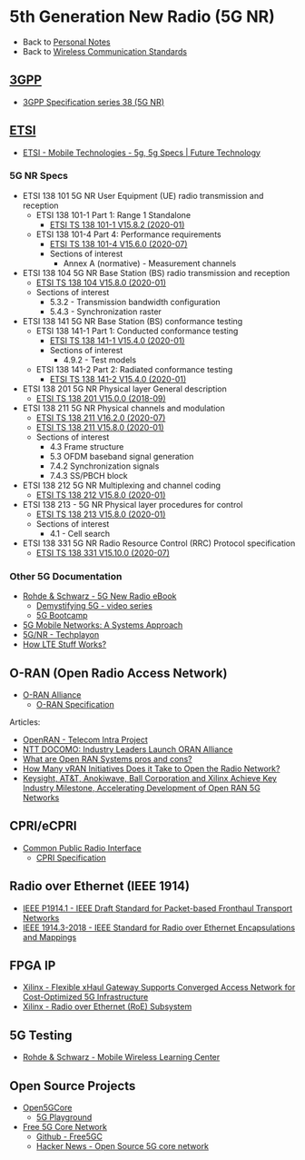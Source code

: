 # 5th Generation New Radio (5G NR)

- Back to [Personal Notes](../README.md)
- Back to [Wireless Communication Standards](README.md)

## [3GPP](https://www.3gpp.org/)

- [3GPP Specification series 38 (5G NR)][3GPP_38]

[3GPP_38]: https://www.3gpp.org/DynaReport/38-series.htm

## [ETSI](https://www.etsi.org/)

- [ETSI - Mobile Technologies - 5g, 5g Specs | Future Technology](https://www.etsi.org/technologies/5g)

### 5G NR Specs

- ETSI 138 101 5G NR User Equipment (UE) radio transmission and reception
  - ETSI 138 101-1 Part 1: Range 1 Standalone
    - [ETSI TS 138 101-1 V15.8.2 (2020-01)][138_101_1_V15.8.2]
  - ETSI 138 101-4 Part 4: Performance requirements
    - [ETSI TS 138 101-4 V15.6.0 (2020-07)][138_101_4_V15.6.0]
    - Sections of interest
      - Annex A (normative) - Measurement channels
- ETSI 138 104 5G NR Base Station (BS) radio transmission and reception
  - [ETSI TS 138 104 V15.8.0 (2020-01)][138_104_V15.8.0]
  - Sections of interest
    - 5.3.2 - Transmission bandwidth configuration
    - 5.4.3 - Synchronization raster
- ETSI 138 141 5G NR Base Station (BS) conformance testing
  - ETSI 138 141-1 Part 1: Conducted conformance testing
    - [ETSI TS 138 141-1 V15.4.0 (2020-01)][138_141_1_V15.4.0]
    - Sections of interest
      - 4.9.2 - Test models
  - ETSI 138 141-2 Part 2: Radiated conformance testing
    - [ETSI TS 138 141-2 V15.4.0 (2020-01)][138_141_2_V15.4.0]
- ETSI 138 201 5G NR Physical layer General description
  - [ETSI TS 138 201 V15.0.0 (2018-09)][138_201_V15.0.0]
- ETSI 138 211 5G NR Physical channels and modulation
  - [ETSI TS 138 211 V16.2.0 (2020-07)][138_211_V16.2.0]
  - [ETSI TS 138 211 V15.8.0 (2020-01)][138_211_V15.8.0]
  - Sections of interest
    - 4.3 Frame structure
    - 5.3 OFDM baseband signal generation
    - 7.4.2 Synchronization signals
    - 7.4.3 SS/PBCH block
- ETSI 138 212 5G NR Multiplexing and channel coding
  - [ETSI TS 138 212 V15.8.0 (2020-01)][138_212_V15.8.0]
- ETSI 138 213 - 5G NR Physical layer procedures for control
  - [ETSI TS 138 213 V15.8.0 (2020-01)][138_213_V15.8.0]
  - Sections of interest
    - 4.1 - Cell search
- ETSI 138 331 5G NR Radio Resource Control (RRC) Protocol specification
  - [ETSI TS 138 331 V15.10.0 (2020-07)][138_331_V15.10.0]

[138_101_1_V15.8.2]: https://www.etsi.org/deliver/etsi_ts/138100_138199/13810101/15.08.02_60/ts_13810101v150802p.pdf
[138_101_4_V15.6.0]: https://www.etsi.org/deliver/etsi_ts/138100_138199/13810104/15.06.00_60/ts_13810104v150600p.pdf
[138_104_V15.8.0]: https://www.etsi.org/deliver/etsi_ts/138100_138199/138104/15.08.00_60/ts_138104v150800p.pdf
[138_141_1_V15.4.0]: https://www.etsi.org/deliver/etsi_ts/138100_138199/13814101/15.04.00_60/ts_13814101v150400p.pdf
[138_141_2_V15.4.0]: https://www.etsi.org/deliver/etsi_ts/138100_138199/13814102/15.04.00_60/ts_13814102v150400p.pdf
[138_201_V15.0.0]: https://www.etsi.org/deliver/etsi_ts/138200_138299/138201/15.00.00_60/ts_138201v150000p.pdf
[138_211_V15.8.0]: https://www.etsi.org/deliver/etsi_ts/138200_138299/138211/15.08.00_60/ts_138211v150800p.pdf
[138_211_V16.2.0]: https://www.etsi.org/deliver/etsi_ts/138200_138299/138211/16.02.00_60/ts_138211v160200p.pdf
[138_212_V15.8.0]: https://www.etsi.org/deliver/etsi_ts/138200_138299/138212/15.08.00_60/ts_138212v150800p.pdf
[138_213_V15.8.0]: https://www.etsi.org/deliver/etsi_ts/138200_138299/138213/15.08.00_60/ts_138213v150800p.pdf
[138_331_V15.10.0]: https://www.etsi.org/deliver/etsi_ts/138300_138399/138331/15.10.00_60/ts_138331v151000p.pdf

### Other 5G Documentation

- [Rohde & Schwarz - 5G New Radio eBook](https://gloris.rohde-schwarz.com/ebooks/5G)
  - [Demystifying 5G - video series](https://www.rohde-schwarz.com/us/solutions/test-and-measurement/wireless-communication/wireless-5g-and-cellular/videos-demystifying-5g_232236.html)
  - [5G Bootcamp](https://bootcamp.electronicdesign.com/?sap-outbound-id=AC9B580CAEDD868C274A65B2973022200BFB1205&utm_source=SAPHybris&utm_medium=email&utm_campaign=2360&utm_term=20200325_NA_WIC_MarchNews___5G%20Boot%20Camp___105&utm_content=EN)
- [5G Mobile Networks: A Systems Approach](https://5g.systemsapproach.org/)
- [5G/NR - Techplayon](http://www.techplayon.com/5gnr/)
- [How LTE Stuff Works?](http://howltestuffworks.blogspot.com/)

## O-RAN (Open Radio Access Network)

- [O-RAN Alliance](https://www.o-ran.org/)
  - [O-RAN Specification](https://www.o-ran.org/specifications)

Articles:

- [OpenRAN - Telecom Intra Project][1]
- [NTT DOCOMO: Industry Leaders Launch ORAN Alliance][2]
- [What are Open RAN Systems pros and cons?][3]
- [How Many vRAN Initiatives Does it Take to Open the Radio Network?][4]
- [Keysight, AT&T, Anokiwave, Ball Corporation and Xilinx Achieve Key Industry Milestone, Accelerating Development of Open RAN 5G Networks][5]

[1]: https://telecominfraproject.com/openran/
[2]: https://www.asiaone.com/business/ntt-docomo-industry-leaders-launch-oran-alliance
[3]: https://wade4wireless.com/2018/07/05/what-are-open-ran-systems-pros-and-cons/
[4]: https://www.sdxcentral.com/articles/opinion-editorial/many-vran-initiatives-take-open-radio-network/2018/02/
[5]: https://about.keysight.com/en/newsroom/pr/2019/14feb-nr19011.shtml

## CPRI/eCPRI

- [Common Public Radio Interface](http://www.cpri.info/)
  - [CPRI Specification](http://www.cpri.info/spec.html)

## Radio over Ethernet (IEEE 1914)

- [IEEE P1914.1 - IEEE Draft Standard for Packet-based Fronthaul Transport Networks][1914.1]
- [IEEE 1914.3-2018 - IEEE Standard for Radio over Ethernet Encapsulations and Mappings][1914.3]

[1914.1]: https://standards.ieee.org/project/1914_1.html
[1914.3]: https://standards.ieee.org/content/ieee-standards/en/standard/1914_3-2018.html

## FPGA IP

- [Xilinx - Flexible xHaul Gateway Supports Converged Access Network for Cost-Optimized 5G Infrastructure][xHaul]
- [Xilinx - Radio over Ethernet (RoE) Subsystem][RoE]

[xHaul]: https://forums.xilinx.com/t5/Adaptable-Advantage-Blog/Flexible-xHaul-Gateway-Supports-Converged-Access-Network-for/ba-p/952216
[RoE]: https://www.xilinx.com/products/intellectual-property/ef-di-roe-framer.html

## 5G Testing

- [Rohde & Schwarz - Mobile Wireless Learning Center](https://www.mobilewirelesstesting.com/)

## Open Source Projects

- [Open5GCore](https://www.open5gcore.org/)
  - [5G Playground](https://www.fokus.fraunhofer.de/go/en/fokus_testbeds/5g_playground)
- [Free 5G Core Network](https://free5gc.org/)
  - [Github - Free5GC](https://github.com/free5gc/free5gc)
  - [Hacker News - Open Source 5G core network](https://news.ycombinator.com/item?id=23426752)
